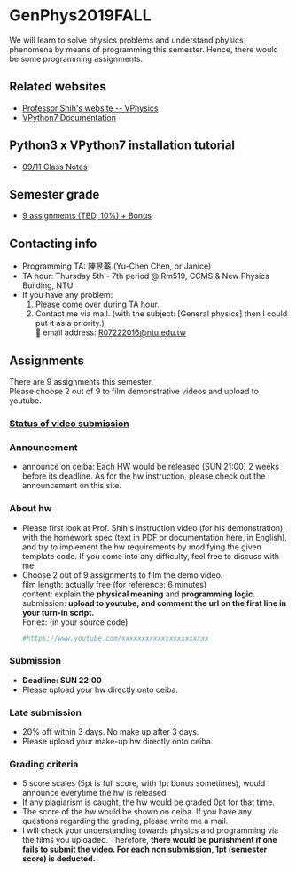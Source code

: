 # GenPhys2019FALL
We will learn to solve physics problems and understand physics phenomena by means of programming this semester. Hence, there would be some programming assignments.
  
## Related websites  
+ [Professor Shih's website -- VPhysics](http://tcjd71.wixsite.com/vpython)  
+ [VPython7 Documentation](http://www.glowscript.org/docs/VPythonDocs/index.html)  

## Python3 x VPython7 installation tutorial  
+ [09/11 Class Notes](https://github.com/janice-cat/GenPhys2019FALL/blob/master/Installation.md)  
  
## Semester grade
+ [9 assignments (TBD, 10%) + Bonus](https://github.com/janice-cat/GenPhys2019FALL/blob/master/README-en.md#assignments)  
  
## Contacting info  
* Programming TA: 陳昱蓁 (Yu-Chen Chen, or Janice)  
* TA hour: Thursday 5th - 7th period  @ Rm519, CCMS & New Physics Building, NTU
* If you have any problem:  
  1. Please come over during TA hour.  
  2. Contact me via mail. (with the subject: [General physics] then I could put it as a priority.)  
     :e-mail: email address: R07222016@ntu.edu.tw  
  
## Assignments  
There are 9 assignments this semester.  
Please choose 2 out of 9 to film demonstrative videos and upload to youtube.
  
### [Status of video submission](https://github.com/janice-cat/GenPhys2019FALL/blob/master/VideoSummary.csv)  
  
### Announcement  
+ announce on ceiba: Each HW would be released  (SUN 21:00) 2 weeks before its deadline. As for the hw instruction, please check out the announcement on this site.  
  
### About hw  
+ Please first look at Prof. Shih's instruction video (for his demonstration), with the homework spec (text in PDF or documentation here, in English), and try to implement the hw requirements by modifying the given template code. If you come into any difficulty, feel free to discuss with me. 
+ Choose 2 out of 9 assignments to film the demo video.  
  film length: actually free (for reference: 6 minutes)  
  content: explain the **physical meaning** and **programming logic**.  
  submission: **upload to youtube, and comment the url on the first line in your turn-in script.**  
  For ex: (in your source code)    
  ```python
  #https://www.youtube.com/xxxxxxxxxxxxxxxxxxxxxx
  ```
  
### Submission  
+ **Deadline: SUN 22:00**  
+ Please upload your hw directly onto ceiba.
  
### Late submission  
+ 20% off within 3 days. No make up after 3 days.  
+ Please upload your make-up hw directly onto ceiba. 
  
### Grading criteria  
+ 5 score scales (5pt is full score, with 1pt bonus sometimes), would announce everytime the hw is released. 
+ If any plagiarism is caught, the hw would be graded 0pt for that time.
+ The score of the hw would be shown on ceiba. If you have any questions regarding the grading, please write me a mail.
+ I will check your understanding towards physics and programming via the films you uploaded. Therefore, **there would be punishment if one fails to submit the video. For each non submission, 1pt (semester score) is deducted.**
